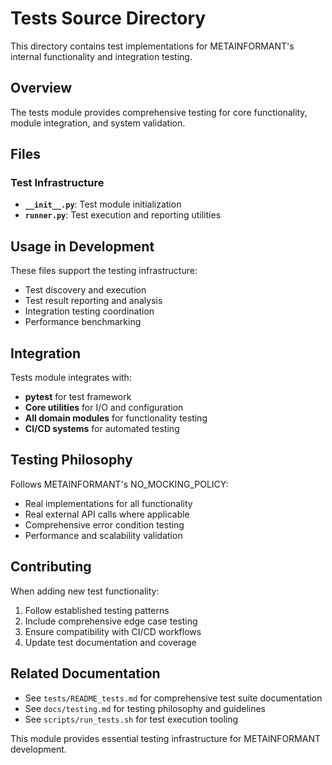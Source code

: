 # Tests Source Directory

This directory contains test implementations for METAINFORMANT's internal functionality and integration testing.

## Overview

The tests module provides comprehensive testing for core functionality, module integration, and system validation.

## Files

### Test Infrastructure
- **`__init__.py`**: Test module initialization
- **`runner.py`**: Test execution and reporting utilities

## Usage in Development

These files support the testing infrastructure:
- Test discovery and execution
- Test result reporting and analysis
- Integration testing coordination
- Performance benchmarking

## Integration

Tests module integrates with:
- **pytest** for test framework
- **Core utilities** for I/O and configuration
- **All domain modules** for functionality testing
- **CI/CD systems** for automated testing

## Testing Philosophy

Follows METAINFORMANT's NO_MOCKING_POLICY:
- Real implementations for all functionality
- Real external API calls where applicable
- Comprehensive error condition testing
- Performance and scalability validation

## Contributing

When adding new test functionality:
1. Follow established testing patterns
2. Include comprehensive edge case testing
3. Ensure compatibility with CI/CD workflows
4. Update test documentation and coverage

## Related Documentation

- See `tests/README_tests.md` for comprehensive test suite documentation
- See `docs/testing.md` for testing philosophy and guidelines
- See `scripts/run_tests.sh` for test execution tooling

This module provides essential testing infrastructure for METAINFORMANT development.
